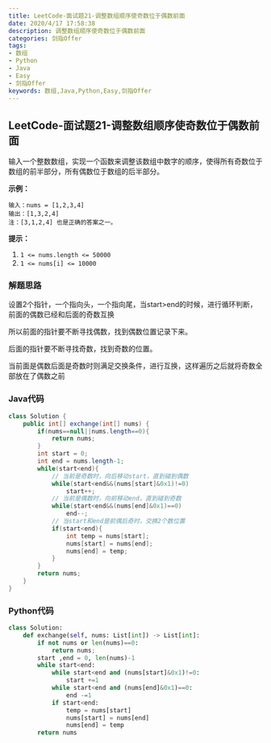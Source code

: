 ```yaml
---
title: LeetCode-面试题21-调整数组顺序使奇数位于偶数前面
date: 2020/4/17 17:58:38
description: 调整数组顺序使奇数位于偶数前面
categories: 剑指Offer
tags: 
- 数组
- Python
- Java
- Easy
- 剑指Offer
keywords: 数组,Java,Python,Easy,剑指Offer
---
```


## LeetCode-面试题21-调整数组顺序使奇数位于偶数前面

输入一个整数数组，实现一个函数来调整该数组中数字的顺序，使得所有奇数位于数组的前半部分，所有偶数位于数组的后半部分。

 <!--more-->

**示例：**

```
输入：nums = [1,2,3,4]
输出：[1,3,2,4] 
注：[3,1,2,4] 也是正确的答案之一。
```

**提示：**

1. `1 <= nums.length <= 50000`
2. `1 <= nums[i] <= 10000`

### 解题思路

设置2个指针，一个指向头，一个指向尾，当start>end的时候，进行循环判断，前面的偶数已经和后面的奇数互换

所以前面的指针要不断寻找偶数，找到偶数位置记录下来。

后面的指针要不断寻找奇数，找到奇数的位置。

当前面是偶数后面是奇数时则满足交换条件，进行互换，这样遍历之后就将奇数全部放在了偶数之前

### Java代码

```java
class Solution {
    public int[] exchange(int[] nums) {
        if(nums==null||nums.length==0){
            return nums;
        }
        int start = 0;
        int end = nums.length-1;
        while(start<end){
            // 当前是奇数时，向后移动start，直到碰到偶数
            while(start<end&&(nums[start]&0x1)!=0)
                start++;
            // 当前是偶数时，向前移动end，直到碰到奇数
            while(start<end&&(nums[end]&0x1)==0)
                end--;
            // 当start和end是前偶后奇时，交换2个数位置
            if(start<end){
                int temp = nums[start];
                nums[start] = nums[end];
                nums[end] = temp;
            }
        }
        return nums;
    }
}
```

### Python代码

```python
class Solution:
    def exchange(self, nums: List[int]) -> List[int]:
        if not nums or len(nums)==0:
            return nums;
        start ,end = 0, len(nums)-1
        while start<end:
            while start<end and (nums[start]&0x1)!=0:
                start +=1
            while start<end and (nums[end]&0x1)==0:
                end -=1
            if start<end:
                temp = nums[start]
                nums[start] = nums[end]
                nums[end] = temp
        return nums
```

